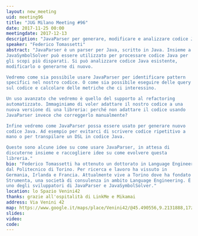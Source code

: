 ```yaml
---
layout: new_meeting
uid: meeting96
title: "JUG Milano Meeting #96"
date: 2017-11-25 00:00
meetingdate: 2017-12-13
description: "JavaParser per generare, modificare e analizzare codice Java"
speaker: "Federico Tomassetti"
abstract: "JavaParser è un parser per Java, scritto in Java. Insieme a
JavaSymbolSolver può essere utilizzato per processare codice Java per
gli scopi più disparati. Si può analizzare codice Java esistente,
modificarlo o generarne di nuovo.

Vedremo come sia possibile usare JavaParser per identificare pattern
specifici nel nostro codice. O come sia possibile eseguire delle query
sul codice e calcolare delle metriche che ci interessino.

Un uso avanzato che vedremo è quello del supporto al refactoring
automatizzato. Immaginiamo di voler adattare il nostro codice a una
nuova versione di una libreria: perché non adattare il codice usando
JavaParser invece che correggerlo manualmente?

Infine vedremo come JavaParser possa essere usato per generare nuovo
codice Java. Ad esempio per evitarci di scrivere codice ripetitivo a
mano o per transpilare un DSL in codice Java.

Queste sono alcune idee su come usare JavaParser, in attesa di
discuterne insieme e raccogliere idee su come evolvere questa
libreria."
bio: "Federico Tomassetti ha ottenuto un dottorato in Language Engineering
dal Politecnico di Torino. Per ricerca e lavoro ha vissuto in
Germania, Irlanda e Francia. Attualmente vive a Torino dove ha fondato
Strumenta, una società di consulenza in ambito Language Engineering. È
uno degli sviluppatori di JavaParser e JavaSymbolSolver."
location: lo Spazio Venini42
thanks: grazie all'ospitalità di LinkMe e Mikamai
address: Via Venini 42
map: https://www.google.it/maps/place/Venini42/@45.490556,9.2131888,17z/data=!3m1!4b1!4m5!3m4!1s0x4786c6de20e6362f:0xc95afb6f555f4ed6!8m2!3d45.490556!4d9.2153775
slides: 
video: 
code: 
---
```

